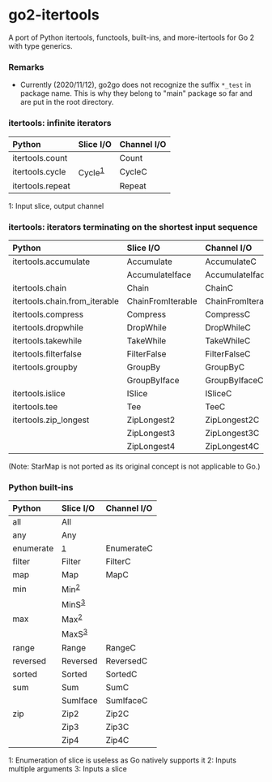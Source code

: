 # go2-itertools

A port of Python itertools, functools, built-ins, and more-itertools for Go 2 with type generics.


### Remarks

- Currently (2020/11/12), go2go does not recognize the suffix `*_test` in package name. This is why they belong to "main" package so far and are put in the root directory.


### itertools: infinite iterators

|Python|Slice I/O|Channel I/O|
|:--|:--|:--|
|itertools.count||Count|
|itertools.cycle|Cycle<sup>[1](#infinite1)</sup>|CycleC|
|itertools.repeat||Repeat|

<a name="infinite1">1</a>: Input slice, output channel


### itertools: iterators terminating on the shortest input sequence

|Python|Slice I/O|Channel I/O|
|:--|:--|:--|
|itertools.accumulate|Accumulate|AccumulateC|
||AccumulateIface|AccumulateIfaceC|
|itertools.chain|Chain|ChainC|
|itertools.chain.from_iterable|ChainFromIterable|ChainFromIterableC|
|itertools.compress|Compress|CompressC|
|itertools.dropwhile|DropWhile|DropWhileC|
|itertools.takewhile|TakeWhile|TakeWhileC|
|itertools.filterfalse|FilterFalse|FilterFalseC|
|itertools.groupby|GroupBy|GroupByC|
||GroupByIface|GroupByIfaceC|
|itertools.islice|ISlice|ISliceC|
|itertools.tee|Tee|TeeC|
|itertools.zip_longest|ZipLongest2|ZipLongest2C|
||ZipLongest3|ZipLongest3C|
||ZipLongest4|ZipLongest4C|

(Note: StarMap is not ported as its original concept is not applicable to Go.)


### Python built-ins

|Python|Slice I/O|Channel I/O|
|:--|:--|:--|
|all|All||
|any|Any||
|enumerate|<sup>[1](#builtins1)</sup>|EnumerateC|
|filter|Filter|FilterC|
|map|Map|MapC|
|min|Min<sup>[2](#builtins2)</sup>||
||MinS<sup>[3](#builtins3)</sup>||
|max|Max<sup>[2](#builtins2)</sup>||
||MaxS<sup>[3](#builtins3)</sup>||
|range|Range|RangeC|
|reversed|Reversed|ReversedC|
|sorted|Sorted|SortedC|
|sum|Sum|SumC|
||SumIface|SumIfaceC|
|zip|Zip2|Zip2C|
||Zip3|Zip3C|
||Zip4|Zip4C|

<a name="builtins1">1</a>: Enumeration of slice is useless as Go natively supports it
<a name="builtins2">2</a>: Inputs multiple arguments
<a name="builtins3">3</a>: Inputs a slice
